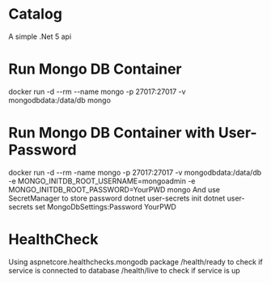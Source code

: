 # Catalog
A simple .Net 5  api

# Run Mongo DB Container
docker run -d --rm --name mongo -p 27017:27017 -v mongodbdata:/data/db mongo

# Run Mongo DB Container with User-Password
docker run -d --rm -name mongo -p 27017:27017 -v mongodbdata:/data/db -e MONGO_INITDB_ROOT_USERNAME=mongoadmin -e MONGO_INITDB_ROOT_PASSWORD=YourPWD mongo
And use SecretManager to store password
dotnet user-secrets init
dotnet user-secrets set MongoDbSettings:Password YourPWD

# HealthCheck

Using aspnetcore.healthchecks.mongodb package
/health/ready   to check if service is connected to database
/health/live   to check if service is up